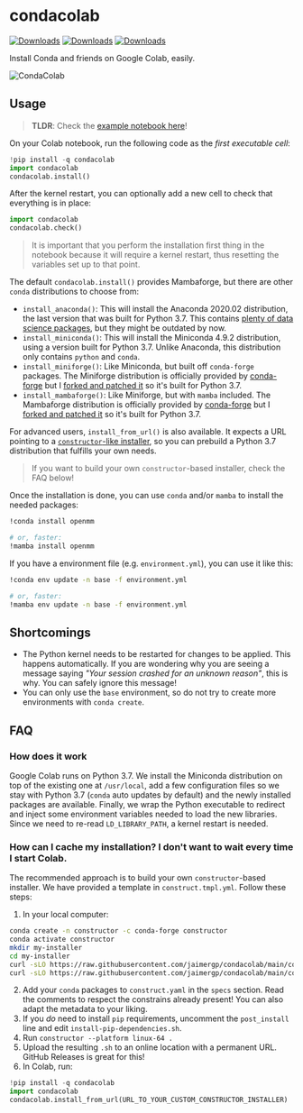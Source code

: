 # condacolab

[![Downloads](https://pepy.tech/badge/condacolab/week)](https://pypi.org/project/condacolab)
[![Downloads](https://pepy.tech/badge/condacolab/month)](https://pypi.org/project/condacolab)
[![Downloads](https://pepy.tech/badge/condacolab)](https://pypi.org/project/condacolab)

Install Conda and friends on Google Colab, easily.

![CondaColab](https://github.com/jaimergp/condacolab/raw/main/condacolab.png)

## Usage

> **TLDR**: Check the [example notebook here](https://colab.research.google.com/drive/1c_RGCgQeLHVXlF44LyOFjfUW32CmG6BP)!

On your Colab notebook, run the following code as the _first executable cell_:

```python
!pip install -q condacolab
import condacolab
condacolab.install()
```

After the kernel restart, you can optionally add a new cell to check that everything is in place:

```python
import condacolab
condacolab.check()
```

> It is important that you perform the installation first thing in the notebook because it will require a kernel restart, thus resetting the variables set up to that point.

The default `condacolab.install()` provides Mambaforge, but there are other `conda` distributions to choose from:

- `install_anaconda()`: This will install the Anaconda 2020.02 distribution, the last version that was built for Python 3.7. This contains [plenty of data science packages](https://docs.anaconda.com/anaconda/packages/old-pkg-lists/2020.02/py3.7_linux-64/), but they might be outdated by now.
- `install_miniconda()`: This will install the Miniconda 4.9.2 distribution, using a version built for Python 3.7. Unlike Anaconda, this distribution only contains `python` and `conda`.
- `install_miniforge()`: Like Miniconda, but built off `conda-forge` packages. The Miniforge distribution is officially provided by [conda-forge](https://github.com/conda-forge/miniforge) but I [forked and patched it](https://github.com/jaimergp/miniforge) so it's built for Python 3.7.
- `install_mambaforge()`: Like Miniforge, but with `mamba` included. The Mambaforge distribution is officially provided by [conda-forge](https://github.com/conda-forge/miniforge) but I [forked and patched it](https://github.com/jaimergp/miniforge) so it's built for Python 3.7.

For advanced users, `install_from_url()` is also available. It expects a URL pointing to a [`constructor`-like installer](https://github.com/conda/constructor), so you can prebuild a Python 3.7 distribution that fulfills your own needs.

> If you want to build your own `constructor`-based installer, check the FAQ below!

Once the installation is done, you can use `conda` and/or `mamba` to install the needed packages:

```bash
!conda install openmm

# or, faster:
!mamba install openmm
```

If you have a environment file (e.g. `environment.yml`), you can use it like this:

```bash
!conda env update -n base -f environment.yml

# or, faster:
!mamba env update -n base -f environment.yml
```


## Shortcomings

- The Python kernel needs to be restarted for changes to be applied. This happens automatically. If you are wondering why you are seeing a message saying _"Your session crashed for an unknown reason"_, this is why. You can safely ignore this message!
- You can only use the `base` environment, so do not try to create more environments with `conda create`.

## FAQ

### How does it work

Google Colab runs on Python 3.7. We install the Miniconda distribution on top of the existing one at `/usr/local`, add a few configuration files so we stay with Python 3.7 (`conda` auto updates by default) and the newly installed packages are available. Finally, we wrap the Python executable to redirect and inject some environment variables needed to load the new libraries. Since we need to re-read `LD_LIBRARY_PATH`, a kernel restart is needed.

### How can I cache my installation? I don't want to wait every time I start Colab.

The recommended approach is to build your own `constructor`-based installer. We have provided a template in `construct.tmpl.yml`. Follow these steps:

1. In your local computer:

```bash
conda create -n constructor -c conda-forge constructor
conda activate constructor
mkdir my-installer
cd my-installer
curl -sLO https://raw.githubusercontent.com/jaimergp/condacolab/main/constructor-example/construct.yaml
curl -sLO https://raw.githubusercontent.com/jaimergp/condacolab/main/constructor-example/install-pip-dependencies.sh
```

2. Add your `conda` packages to `construct.yaml` in the `specs` section. Read the comments to respect the constrains already present! You can also adapt the metadata to your liking.
3. If you _do_ need to install `pip` requirements, uncomment the `post_install` line and edit `install-pip-dependencies.sh`.
4. Run `constructor --platform linux-64 .`
5. Upload the resulting `.sh` to an online location with a permanent URL. GitHub Releases is great for this!
6. In Colab, run:

```python
!pip install -q condacolab
import condacolab
condacolab.install_from_url(URL_TO_YOUR_CUSTOM_CONSTRUCTOR_INSTALLER)
```
